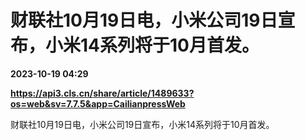 # 财联社10月19日电，小米公司19日宣布，小米14系列将于10月首发。

**2023-10-19 04:29**

**https://api3.cls.cn/share/article/1489633?os=web&sv=7.7.5&app=CailianpressWeb**

财联社10月19日电，小米公司19日宣布，小米14系列将于10月首发。